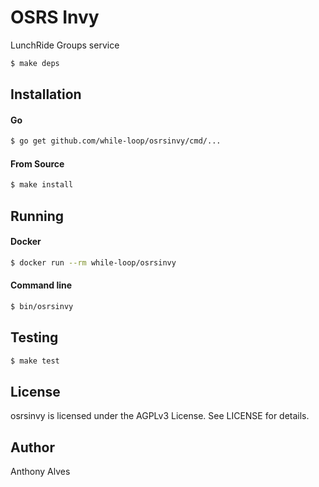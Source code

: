 OSRS Invy
===========

LunchRide Groups service

```bash
$ make deps
```

Installation
------------

#### Go

```bash
$ go get github.com/while-loop/osrsinvy/cmd/...
```

#### From Source

```bash
$ make install
```

Running
-------

#### Docker

```bash
$ docker run --rm while-loop/osrsinvy
```

#### Command line

```bash
$ bin/osrsinvy
```

Testing
-------

```bash
$ make test
```

License
-------
osrsinvy is licensed under the AGPLv3 License. See LICENSE for details.

Author
------

Anthony Alves
